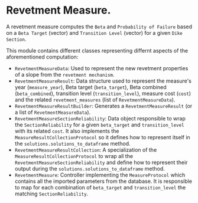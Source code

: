 # Revetment Measure.

A revetment measure computes the `Beta` and `Probability of Failure` based on a `Beta Target` (vector) and `Transition Level` (vector) for a given `Dike Section`. 

This module contains different classes representing differnt aspects of the aforementioned computation:

- `RevetmentMeasureData`: Used to represent the new revetment properties of a slope from the `revetment mechanism`.
- `RevetmentMeasureResult`: Data structure used to represent the measure's year (`measure_year`), Beta target (`beta_target`), Beta combined (`beta_combined`), transition level (`transition_level`), measure cost (`cost`) and the related `revetment_measures` (list of `RevetmentMeasureData`).
- `RevetmentMeasureResultBuilder`: Generates a `RevetmentMeasureResult` (or a list of `RevetmentMeasureData`).
- `RevetmentMeasureSectionReliability`: Data object responsible to wrap the `SectionReliability` for a given `beta_target` and `transition_level` with its related `cost`. It also implements the `MeasureResultCollectionProtocol` so it defines how to represent itself in the `solutions.solutions_to_dataframe` method.
- `RevetmentMeasureResultCollection`: A specialization of the `MeasureResultCollectionProtocol` to wrap all the `RevetmentMeasureSectionReliability` and define how to represent their output during the `solutions.solutions_to_dataframe` method.
- `RevetmentMeasure`: Controller implementing the `MeasureProtocol` which contains all the imported parameters from the database. It is responsible to map for each combination of `beta_target` and `transition_level` the matching `SectionReliability`.